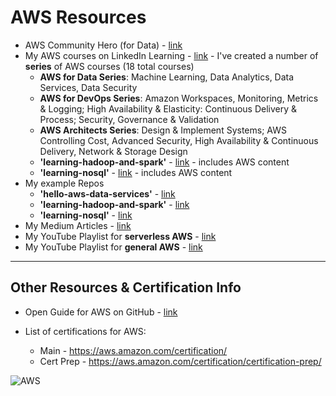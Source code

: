 # AWS Resources
- AWS Community Hero (for Data) - [link](https://aws.amazon.com/developer/community/heroes/lynn-langit/?did=dh_card&trk=dh_card)
- My AWS courses on LinkedIn Learning - [link](https://www.linkedin.com/learning/search?entityType=COURSE&keywords=aws%20langit) - I've created a number of **series** of AWS courses (18 total courses)
    - **AWS for Data Series**: Machine Learning, Data Analytics, Data Services, Data Security
    - **AWS for DevOps Series**: Amazon Workspaces, Monitoring, Metrics & Logging; High Availability & Elasticity: Continuous Delivery & Process; Security, Governance & Validation
    - **AWS Architects Series**: Design & Implement Systems; AWS Controlling Cost, Advanced Security, High Availability & Continuous Delivery, Network & Storage Design
    - **'learning-hadoop-and-spark'** - [link](https://github.com/lynnlangit/learning-hadoop-and-spark) - includes AWS content
    - **'learning-nosql'** - [link](https://github.com/lynnlangit/learning-nosql) - includes AWS content
- My example Repos
    - **'hello-aws-data-services'** - [link](https://github.com/lynnlangit/Hello-AWS-Data-Services)
    - **'learning-hadoop-and-spark'** - [link](https://github.com/lynnlangit/learning-hadoop-and-spark)
    - **'learning-nosql'** - [link](https://github.com/lynnlangit/learning-nosql)
- My Medium Articles - [link](https://medium.com/search?q=aws%20langit)  
- My YouTube Playlist for **serverless AWS** - [link](https://www.youtube.com/playlist?list=PL4Q4HssKcxYsa2A2D2_Zln2tkL4v4-ymO)
- My YouTube Playlist for **general AWS** - [link](https://www.youtube.com/playlist?list=PL93B06369FAD34284)

--- 

## Other Resources & Certification Info

- Open Guide for AWS on GitHub - [link](https://github.com/open-guides/og-aws)

- List of certifications for AWS:  
    - Main - https://aws.amazon.com/certification/
    - Cert Prep - https://aws.amazon.com/certification/certification-prep/

![AWS](https://github.com/lynnlangit/learning-cloud/blob/master/AWS/aws.png)
